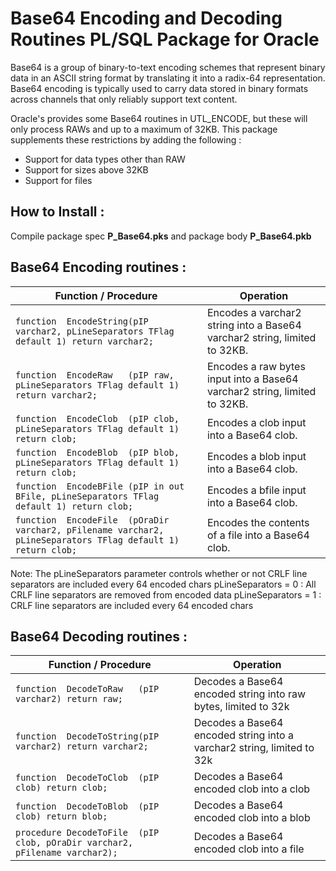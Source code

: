 # Base64 Encoding and Decoding Routines PL/SQL Package for Oracle

Base64 is a group of binary-to-text encoding schemes that represent binary data in an ASCII string format by translating it into a radix-64 representation.  Base64 encoding is typically used to carry data stored in binary formats across channels that only reliably support text content.

Oracle's provides some Base64 routines in UTL_ENCODE, but these will only process RAWs and up to a maximum of 32KB.  This package supplements these restrictions by adding the following :
* Support for data types other than RAW
* Support for sizes above 32KB
* Support for files

## How to Install :

Compile package spec **P_Base64.pks** and package body **P_Base64.pkb**

## Base64 Encoding routines :

Function / Procedure | Operation
--------------------------------------------------------|----------------------------------------------------------------
`function  EncodeString(pIP varchar2, pLineSeparators TFlag default 1) return varchar2;` | Encodes a varchar2 string into a Base64 varchar2 string, limited to 32KB.
`function  EncodeRaw   (pIP raw, pLineSeparators TFlag default 1) return varchar2;` | Encodes a raw bytes input into a Base64 varchar2 string, limited to 32KB.
`function  EncodeClob  (pIP clob, pLineSeparators TFlag default 1) return clob;` | Encodes a clob input into a Base64 clob.
`function  EncodeBlob  (pIP blob, pLineSeparators TFlag default 1) return clob;` | Encodes a blob input into a Base64 clob.
`function  EncodeBFile (pIP in out BFile, pLineSeparators TFlag default 1) return clob;` | Encodes a bfile input into a Base64 clob.
`function  EncodeFile  (pOraDir varchar2, pFilename varchar2, pLineSeparators TFlag default 1) return clob;` | Encodes the contents of a file into a Base64 clob.

Note:
The pLineSeparators parameter controls whether or not CRLF line separators are included every 64 encoded chars
pLineSeparators = 0 : All CRLF line separators are removed from encoded data
pLineSeparators = 1 : CRLF line separators are included every 64 encoded chars


## Base64 Decoding routines :

Function / Procedure | Operation
--------------------------------------------------------|----------------------------------------------------------------
`function  DecodeToRaw   (pIP varchar2) return raw;` | Decodes a Base64 encoded string into raw bytes, limited to 32k
`function  DecodeToString(pIP varchar2) return varchar2;` | Decodes a Base64 encoded string into a varchar2 string, limited to 32k
`function  DecodeToClob  (pIP clob) return clob;` | Decodes a Base64 encoded clob into a clob
`function  DecodeToBlob  (pIP clob) return blob;` | Decodes a Base64 encoded clob into a blob
`procedure DecodeToFile  (pIP clob, pOraDir varchar2, pFilename varchar2);` | Decodes a Base64 encoded clob into a file
